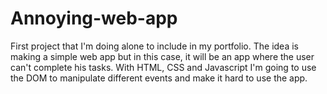 # Annoying-web-app
First project that I'm doing alone to include in my portfolio.
The idea is making a simple web app but in this case, it will be an app where the user can't complete his tasks. 
With HTML, CSS and Javascript I'm going to use the DOM to manipulate different events and make it hard to 
use the app.
